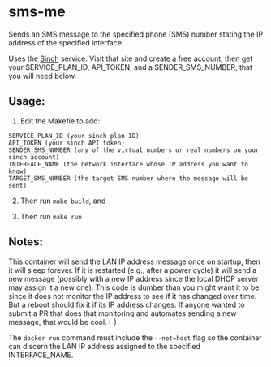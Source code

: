 # sms-me

Sends an SMS message to the specified phone (SMS) number stating the IP address of the specified interface.

Uses the [Sinch](https://www.sinch.com/) service. Visit that site and create a free account, then get your SERVICE_PLAN_ID, API_TOKEN, and a SENDER_SMS_NUMBER, that you will need below.

## Usage:

1. Edit the Makefie to add:

```
SERVICE_PLAN_ID (your sinch plan ID)
API_TOKEN (your sinch API token)
SENDER_SMS_NUMBER (any of the virtual numbers or real numbers on your sinch account)
INTERFACE_NAME (the network interface whose IP address you want to know)
TARGET_SMS_NUMBER (the target SMS number where the message will be sent)
```

2. Then run `make build`, and

3. Then run `make run`

## Notes:

This container will send the LAN IP address message once on startup, then it will sleep forever. If it is restarted (e.g., after a power cycle) it will send a new message (possibly with a new IP address since the local DHCP server may assign it a new one). This code is dumber than you might want it to be since it does not monitor the IP address to see if it has changed over time. But a reboot should fix it if its IP address changes. If anyone wanted to submit a PR that does that monitoring and automates sending a new message, that would be cool. :-) 

The `docker run` command must include the `--net=host` flag so the container can discern the LAN IP address assigned to the specified INTERFACE_NAME.
